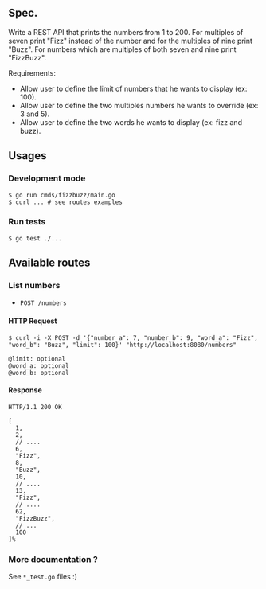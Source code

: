 ## Spec.

Write a REST API that prints the numbers from 1 to 200.
For multiples of seven print "Fizz" instead of the number and for the multiples of nine print "Buzz". For numbers which are multiples of both seven and nine print "FizzBuzz".

Requirements:
- Allow user to define the limit of numbers that he wants to display (ex: 100).
- Allow user to define the two multiples numbers he wants to override (ex: 3 and 5).
- Allow user to define the two words he wants to display (ex: fizz and buzz).

## Usages

### Development mode

```
$ go run cmds/fizzbuzz/main.go
$ curl ... # see routes examples
```

### Run tests

```
$ go test ./...
```

## Available routes

### List numbers

- `POST /numbers`

####  HTTP Request

```
$ curl -i -X POST -d '{"number_a": 7, "number_b": 9, "word_a": "Fizz", "word_b": "Buzz", "limit": 100}' "http://localhost:8080/numbers"

@limit: optional
@word_a: optional
@word_b: optional
```


#### Response

```
HTTP/1.1 200 OK

[
  1,
  2,
  // ....
  6,
  "Fizz",
  8,
  "Buzz",
  10,
  // ....
  13,
  "Fizz",
  // ....
  62,
  "FizzBuzz",
  // ...
  100
]%
```

### More documentation ?

See `*_test.go` files :)
